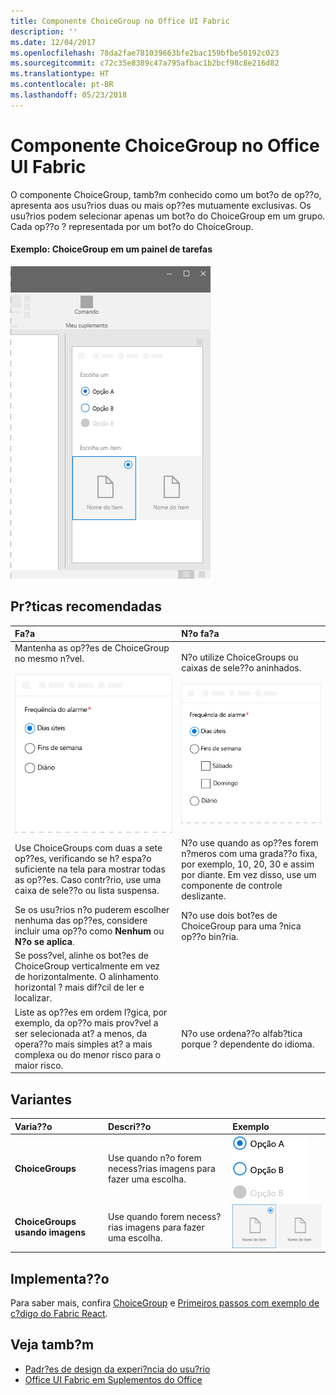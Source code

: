 ```yaml
---
title: Componente ChoiceGroup no Office UI Fabric
description: ''
ms.date: 12/04/2017
ms.openlocfilehash: 78da2fae781039663bfe2bac159bfbe50192c023
ms.sourcegitcommit: c72c35e8389c47a795afbac1b2bcf98c8e216d82
ms.translationtype: HT
ms.contentlocale: pt-BR
ms.lasthandoff: 05/23/2018
---
```

# <a name="choicegroup-component-in-office-ui-fabric"></a>Componente ChoiceGroup no Office UI Fabric

O componente ChoiceGroup, tamb?m conhecido como um bot?o de op??o, apresenta aos usu?rios duas ou mais op??es mutuamente exclusivas. Os usu?rios podem selecionar apenas um bot?o do ChoiceGroup em um grupo. Cada op??o ? representada por um bot?o do ChoiceGroup. 
  
#### <a name="example-choicegroup-in-a-task-pane"></a>Exemplo: ChoiceGroup em um painel de tarefas

 ![Imagem mostrando um ChoiceGroup](../images/overview-with-app-choicegroup.png)

## <a name="best-practices"></a>Pr?ticas recomendadas

|**Fa?a**|**N?o fa?a**|
|:------------|:--------------|
|Mantenha as op??es de ChoiceGroup no mesmo n?vel.<br/><br/>![Exemplo do que fazer com ChoiceGroup](../images/choice-do.png)<br/>|N?o utilize ChoiceGroups ou caixas de sele??o aninhados.<br/><br/>![Exemplo do que n?o fazer com ChoiceGroup](../images/choice-dont.png)<br/>|
|Use ChoiceGroups com duas a sete op??es, verificando se h? espa?o suficiente na tela para mostrar todas as op??es. Caso contr?rio, use uma caixa de sele??o ou lista suspensa.|N?o use quando as op??es forem n?meros com uma grada??o fixa, por exemplo, 10, 20, 30 e assim por diante. Em vez disso, use um componente de controle deslizante.|
|Se os usu?rios n?o puderem escolher nenhuma das op??es, considere incluir uma op??o como **Nenhum** ou **N?o se aplica**.|N?o use dois bot?es de ChoiceGroup para uma ?nica op??o bin?ria.|
|Se poss?vel, alinhe os bot?es de ChoiceGroup verticalmente em vez de horizontalmente. O alinhamento horizontal ? mais dif?cil de ler e localizar.||
|Liste as op??es em ordem l?gica, por exemplo, da op??o mais prov?vel a ser selecionada at? a menos, da opera??o mais simples at? a mais complexa ou do menor risco para o maior risco. |N?o use ordena??o alfab?tica porque ? dependente do idioma.|

## <a name="variants"></a>Variantes

|**Varia??o**|**Descri??o**|**Exemplo**|
|:------------|:--------------|:----------|
|**ChoiceGroups**|Use quando n?o forem necess?rias imagens para fazer uma escolha.|![Imagem da variante de ChoiceGroup](../images/radio.png)<br/>|
|**ChoiceGroups usando imagens**|Use quando forem necess?rias imagens para fazer uma escolha.|![Variante de ChoiceGroup com imagem](../images/radio-image.png)<br/>|

## <a name="implementation"></a>Implementa??o

Para saber mais, confira [ChoiceGroup](https://dev.office.com/fabric#/components/choicegroup) e [Primeiros passos com exemplo de c?digo do Fabric React](https://github.com/OfficeDev/Word-Add-in-GettingStartedFabricReact).

## <a name="see-also"></a>Veja tamb?m

- [Padr?es de design da experi?ncia do usu?rio](https://github.com/OfficeDev/Office-Add-in-UX-Design-Patterns-Code)
- [Office UI Fabric em Suplementos do Office](office-ui-fabric.md)

